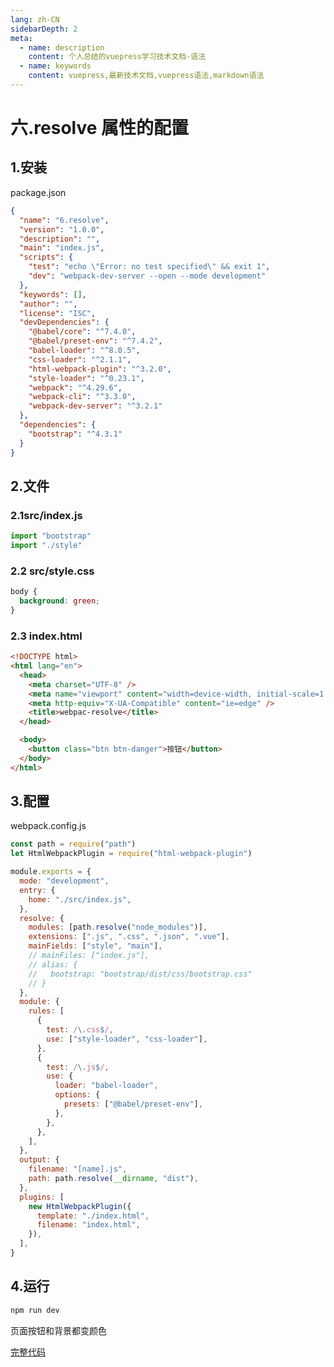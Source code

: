 ```yaml
---
lang: zh-CN
sidebarDepth: 2
meta:
  - name: description
    content: 个人总结的vuepress学习技术文档-语法
  - name: keywords
    content: vuepress,最新技术文档,vuepress语法,markdown语法
---
```


# 六.resolve 属性的配置

## 1.安装

package.json

```json
{
  "name": "6.resolve",
  "version": "1.0.0",
  "description": "",
  "main": "index.js",
  "scripts": {
    "test": "echo \"Error: no test specified\" && exit 1",
    "dev": "webpack-dev-server --open --mode development"
  },
  "keywords": [],
  "author": "",
  "license": "ISC",
  "devDependencies": {
    "@babel/core": "^7.4.0",
    "@babel/preset-env": "^7.4.2",
    "babel-loader": "^8.0.5",
    "css-loader": "^2.1.1",
    "html-webpack-plugin": "^3.2.0",
    "style-loader": "^0.23.1",
    "webpack": "^4.29.6",
    "webpack-cli": "^3.3.0",
    "webpack-dev-server": "^3.2.1"
  },
  "dependencies": {
    "bootstrap": "^4.3.1"
  }
}
```

## 2.文件

### 2.1src/index.js

```js
import "bootstrap"
import "./style"
```

### 2.2 src/style.css

```css
body {
  background: green;
}
```

### 2.3 index.html

```html
<!DOCTYPE html>
<html lang="en">
  <head>
    <meta charset="UTF-8" />
    <meta name="viewport" content="width=device-width, initial-scale=1.0" />
    <meta http-equiv="X-UA-Compatible" content="ie=edge" />
    <title>webpac-resolve</title>
  </head>

  <body>
    <button class="btn btn-danger">按钮</button>
  </body>
</html>
```

## 3.配置

webpack.config.js

```js
const path = require("path")
let HtmlWebpackPlugin = require("html-webpack-plugin")

module.exports = {
  mode: "development",
  entry: {
    home: "./src/index.js",
  },
  resolve: {
    modules: [path.resolve("node_modules")],
    extensions: [".js", ".css", ".json", ".vue"],
    mainFields: ["style", "main"],
    // mainFiles: ["index.js"],
    // alias: {
    //   bootstrap: "bootstrap/dist/css/bootstrap.css"
    // }
  },
  module: {
    rules: [
      {
        test: /\.css$/,
        use: ["style-loader", "css-loader"],
      },
      {
        test: /\.js$/,
        use: {
          loader: "babel-loader",
          options: {
            presets: ["@babel/preset-env"],
          },
        },
      },
    ],
  },
  output: {
    filename: "[name].js",
    path: path.resolve(__dirname, "dist"),
  },
  plugins: [
    new HtmlWebpackPlugin({
      template: "./index.html",
      filename: "index.html",
    }),
  ],
}
```

## 4.运行

```bash
npm run dev
```

页面按钮和背景都变颜色

[完整代码](https://github.com/zhoubichuan/frontend-note/tree/master/3.dev/3.scaffolding/1.webpack/2.config/6.resolve)
